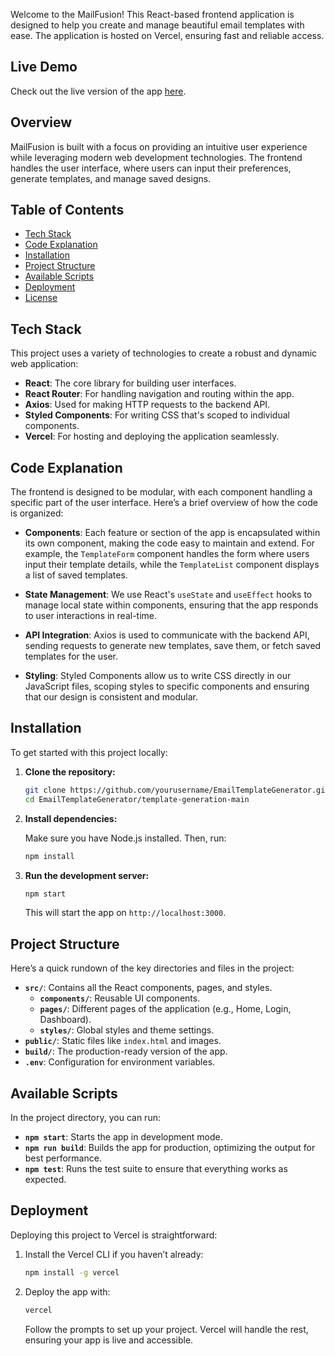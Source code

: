Welcome to the MailFusion! This React-based frontend application is designed to help you create and manage beautiful email templates with ease. The application is hosted on Vercel, ensuring fast and reliable access.

## Live Demo

Check out the live version of the app [here](#).

## Overview

MailFusion is built with a focus on providing an intuitive user experience while leveraging modern web development technologies. The frontend handles the user interface, where users can input their preferences, generate templates, and manage saved designs.

## Table of Contents

- [Tech Stack](#tech-stack)
- [Code Explanation](#code-explanation)
- [Installation](#installation)
- [Project Structure](#project-structure)
- [Available Scripts](#available-scripts)
- [Deployment](#deployment)
- [License](#license)

## Tech Stack

This project uses a variety of technologies to create a robust and dynamic web application:

- **React**: The core library for building user interfaces.
- **React Router**: For handling navigation and routing within the app.
- **Axios**: Used for making HTTP requests to the backend API.
- **Styled Components**: For writing CSS that's scoped to individual components.
- **Vercel**: For hosting and deploying the application seamlessly.

## Code Explanation

The frontend is designed to be modular, with each component handling a specific part of the user interface. Here’s a brief overview of how the code is organized:

- **Components**: Each feature or section of the app is encapsulated within its own component, making the code easy to maintain and extend. For example, the `TemplateForm` component handles the form where users input their template details, while the `TemplateList` component displays a list of saved templates.

- **State Management**: We use React's `useState` and `useEffect` hooks to manage local state within components, ensuring that the app responds to user interactions in real-time.

- **API Integration**: Axios is used to communicate with the backend API, sending requests to generate new templates, save them, or fetch saved templates for the user.

- **Styling**: Styled Components allow us to write CSS directly in our JavaScript files, scoping styles to specific components and ensuring that our design is consistent and modular.

## Installation

To get started with this project locally:

1. **Clone the repository:**

   ```bash
   git clone https://github.com/yourusername/EmailTemplateGenerator.git
   cd EmailTemplateGenerator/template-generation-main
   ```

2. **Install dependencies:**

   Make sure you have Node.js installed. Then, run:

   ```bash
   npm install
   ```

3. **Run the development server:**

   ```bash
   npm start
   ```

   This will start the app on `http://localhost:3000`.

## Project Structure

Here’s a quick rundown of the key directories and files in the project:

- **`src/`**: Contains all the React components, pages, and styles.
  - **`components/`**: Reusable UI components.
  - **`pages/`**: Different pages of the application (e.g., Home, Login, Dashboard).
  - **`styles/`**: Global styles and theme settings.
- **`public/`**: Static files like `index.html` and images.
- **`build/`**: The production-ready version of the app.
- **`.env`**: Configuration for environment variables.

## Available Scripts

In the project directory, you can run:

- **`npm start`**: Starts the app in development mode.
- **`npm run build`**: Builds the app for production, optimizing the output for best performance.
- **`npm test`**: Runs the test suite to ensure that everything works as expected.

## Deployment

Deploying this project to Vercel is straightforward:

1. Install the Vercel CLI if you haven’t already:

   ```bash
   npm install -g vercel
   ```

2. Deploy the app with:

   ```bash
   vercel
   ```

   Follow the prompts to set up your project. Vercel will handle the rest, ensuring your app is live and accessible.
